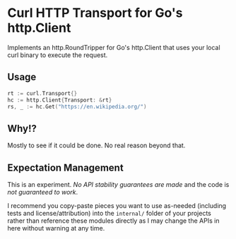 # Curl HTTP Transport for Go's http.Client

Implements an http.RoundTripper for Go's http.Client that uses your local
curl binary to execute the request.


## Usage

```go
rt := curl.Transport{}
hc := http.Client{Transport: &rt}
rs, _ := hc.Get("https://en.wikipedia.org/")
```


## Why!?

Mostly to see if it could be done. No real reason beyond that.


## Expectation Management

This is an experiment. *No API stability guarantees are made* and the code is
*not guaranteed to work*.

I recommend you copy-paste pieces you want to use as-needed (including tests and
license/attribution) into the `internal/` folder of your projects rather than
reference these modules directly as I may change the APIs in here without
warning at any time.

